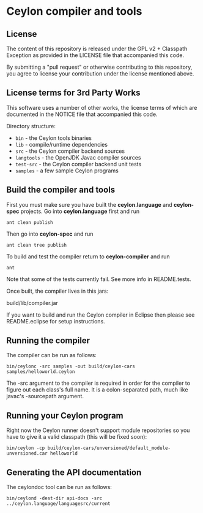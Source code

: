 Ceylon compiler and tools
=========================

License
-------

The content of this repository is released under the GPL v2 + Classpath Exception
as provided in the LICENSE file that accompanied this code.

By submitting a "pull request" or otherwise contributing to this repository, you
agree to license your contribution under the license mentioned above.

License terms for 3rd Party Works
---------------------------------

This software uses a number of other works, the license terms of which are 
documented in the NOTICE file that accompanied this code.

Directory structure:

* `bin`       - the Ceylon tools binaries
* `lib`       - compile/runtime dependencies
* `src`       - the Ceylon compiler backend sources
* `langtools` - the OpenJDK Javac compiler sources
* `test-src`  - the Ceylon compiler backend unit tests
* `samples`   - a few sample Ceylon programs

Build the compiler and tools
----------------------------

First you must make sure you have built the **ceylon.language** and **ceylon-spec** projects.
Go into **ceylon.language** first and run

    ant clean publish
    
Then go into **ceylon-spec** and run

    ant clean tree publish
    
To build and test the compiler return to **ceylon-compiler** and run

    ant

Note that some of the tests currently fail. See more info in README.tests.

Once built, the compiler lives in this jars:

  build/lib/compiler.jar

If you want to build and run the Ceylon compiler in Eclipse
then please see README.eclipse for setup instructions.

Running the compiler
--------------------

The compiler can be run as follows:

    bin/ceylonc -src samples -out build/ceylon-cars samples/helloworld.ceylon 

The -src argument to the compiler is required in order for
the compiler to figure out each class's full name.  It is
a colon-separated path, much like javac's -sourcepath argument.

Running your Ceylon program
---------------------------

Right now the Ceylon runner doesn't support module repositories so you have to give it a
valid classpath (this will be fixed soon):

    bin/ceylon -cp build/ceylon-cars/unversioned/default_module-unversioned.car helloworld

Generating the API documentation 
--------------------------------

The ceylondoc tool can be run as follows:

    bin/ceylond -dest-dir api-docs -src ../ceylon.language/languagesrc/current  
